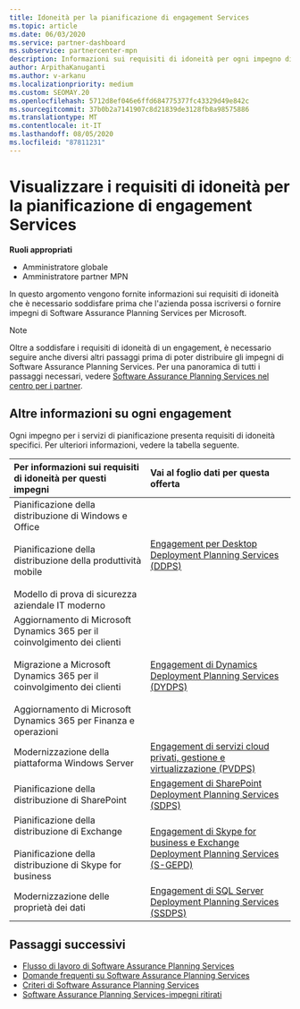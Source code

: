 ```yaml
---
title: Idoneità per la pianificazione di engagement Services
ms.topic: article
ms.date: 06/03/2020
ms.service: partner-dashboard
ms.subservice: partnercenter-mpn
description: Informazioni sui requisiti di idoneità per ogni impegno di Software Assurance Planning Services che un'azienda potrebbe voler offrire ai clienti aziendali.
author: ArpithaKanuganti
ms.author: v-arkanu
ms.localizationpriority: medium
ms.custom: SEOMAY.20
ms.openlocfilehash: 5712d8ef046e6ffd684775377fc43329d49e842c
ms.sourcegitcommit: 37b0b2a7141907c8d21839de3128fb8a98575886
ms.translationtype: MT
ms.contentlocale: it-IT
ms.lasthandoff: 08/05/2020
ms.locfileid: "87811231"
---
```

# <a name="view-eligibility-requirements-for-planning-services-engagements"></a>Visualizzare i requisiti di idoneità per la pianificazione di engagement Services

**Ruoli appropriati**

- Amministratore globale
- Amministratore partner MPN

In questo argomento vengono fornite informazioni sui requisiti di idoneità che è necessario soddisfare prima che l'azienda possa iscriversi o fornire impegni di Software Assurance Planning Services per Microsoft.

>[!NOTE]
> Oltre a soddisfare i requisiti di idoneità di un engagement, è necessario seguire anche diversi altri passaggi prima di poter distribuire gli impegni di Software Assurance Planning Services. Per una panoramica di tutti i passaggi necessari, vedere [Software Assurance Planning Services nel centro per i partner](software-assurance-dps.md).

## <a name="learn-more-about-each-engagement"></a>Altre informazioni su ogni engagement

Ogni impegno per i servizi di pianificazione presenta requisiti di idoneità specifici. Per ulteriori informazioni, vedere la tabella seguente.

|**Per informazioni sui requisiti di idoneità per questi impegni**   |**Vai al foglio dati per questa offerta**  |
|:------------------------------------|:------------------|
| Pianificazione della distribuzione di Windows e Office<br/><br/> Pianificazione della distribuzione della produttività mobile<br/><br/> Modello di prova di sicurezza aziendale IT moderno | [Engagement per Desktop Deployment Planning Services (DDPS)](https://go.microsoft.com/fwlink/?linkid=2116072) |
| Aggiornamento di Microsoft Dynamics 365 per il coinvolgimento dei clienti<br/><br/> Migrazione a Microsoft Dynamics 365 per il coinvolgimento dei clienti<br/><br/> Aggiornamento di Microsoft Dynamics 365 per Finanza e operazioni  | [Engagement di Dynamics Deployment Planning Services (DYDPS)](https://go.microsoft.com/fwlink/?linkid=2116073)  |
| Modernizzazione della piattaforma Windows Server | [Engagement di servizi cloud privati, gestione e virtualizzazione (PVDPS)](https://go.microsoft.com/fwlink/?linkid=2115982) |
| Pianificazione della distribuzione di SharePoint   | [Engagement di SharePoint Deployment Planning Services (SDPS)](https://go.microsoft.com/fwlink/?linkid=2116074)  |
| Pianificazione della distribuzione di Exchange<br/><br/> Pianificazione della distribuzione di Skype for business  | [Engagement di Skype for business e Exchange Deployment Planning Services (S-GEPD)](https://go.microsoft.com/fwlink/?linkid=2116075)  |
| Modernizzazione delle proprietà dei dati  | [Engagement di SQL Server Deployment Planning Services (SSDPS)](https://go.microsoft.com/fwlink/?linkid=2116076)  |

## <a name="next-steps"></a>Passaggi successivi

- [Flusso di lavoro di Software Assurance Planning Services](https://go.microsoft.com/fwlink/?linkid=2115983)
- [Domande frequenti su Software Assurance Planning Services](https://go.microsoft.com/fwlink/?linkid=2116077)
- [Criteri di Software Assurance Planning Services](https://go.microsoft.com/fwlink/?linkid=2115984)
- [Software Assurance Planning Services-impegni ritirati](https://query.prod.cms.rt.microsoft.com/cms/api/am/binary/RE4sln9)
